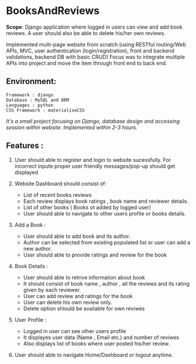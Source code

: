 # BooksAndReviews


**Scope**: 
Django application where logged in users can view and add book reviews. A user should also be able to delete his/her own reviews.
 
Implemented multi-page website from scratch (using RESTful routing/Web APIs, MVC, user authentication (login/registration), front and backend validations, backend DB with basic CRUD) Focus was to integrate multiple APIs into project and move the item through front end to back end.

## Environment:
```
Framework : django
Database : MySQL and ORM
Languages : python
CSS Framework : materialiseCSS
```
*It's a small project focusing on Django, database design and accessing session within website. Implemented within 2-3 hours.*

## Features : 

1. User should able to register and login to website sucessfully. 
For incorrect inpute proper user friendly messages/pop-up should get displayed

2. Website Dashboard should consist of:
    * List of recent books reviews 
    * Each review displays book ratings , book name and reviewer details.
    * List of other books ( Books ot added by logged user)
    * User should able to navigate to other users profile or books details.
                      
3. Add a Book : 
    * User should able to add book and its author.
    * Author can be selected from existing populated list or user can add a new author.
    * User should able to provide ratings and review for the book
              
4. Book Details : 
    * User should able to retrive information about book
    * It should consist of book name , author , all the reviews and its rating given by each reviewer.
    * User can add review and ratings for the book
    * User can delete his own review only.
    * Delete option shlould be available for own reviwes
  
 5. User Profile : 
    * Logged in user can see other users profile 
    * It displayes user data (Name , Email etc.) and number of reviwes
    * Also displays list of books where user posted his/her review.
 
 6. User should able to navigate Home/Dashboard or logout anytime.
 
